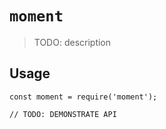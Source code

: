 # `moment`

> TODO: description

## Usage

```
const moment = require('moment');

// TODO: DEMONSTRATE API
```
